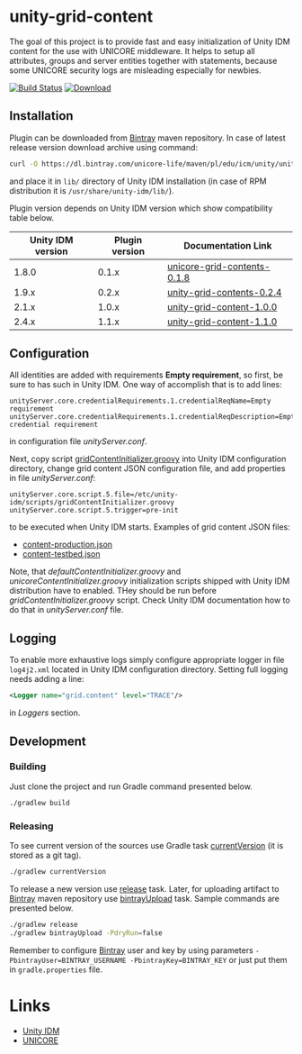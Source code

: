 # unity-grid-content

The goal of this project is to provide fast and easy initialization of Unity IDM content for the use with UNICORE
middleware. It helps to setup all attributes, groups and server entities together with statements, because some UNICORE
security logs are misleading especially for newbies.

[![Build Status](https://travis-ci.org/unicore-life/unity-grid-content.svg?branch=master)](https://travis-ci.org/unicore-life/unity-grid-content)
[![Download](https://api.bintray.com/packages/unicore-life/maven/unity-grid-content/images/download.svg)](https://bintray.com/unicore-life/maven/unity-grid-content/_latestVersion)

## Installation

Plugin can be downloaded from [Bintray](https://bintray.com/unicore-life/maven) maven repository. In case of latest 
release version download archive using command:

```bash
curl -O https://dl.bintray.com/unicore-life/maven/pl/edu/icm/unity/unity-grid-content/1.0.0/unity-grid-content-1.0.0.jar
```

and place it in `lib/` directory of Unity IDM installation 
(in case of RPM distribution it is `/usr/share/unity-idm/lib/`).

Plugin version depends on Unity IDM version which show compatibility table below.

| Unity IDM version | Plugin version | Documentation Link |
| --- | --- | --- |
| 1.8.0 | 0.1.x | [unicore-grid-contents-0.1.8](https://github.com/unicore-life/unity-grid-content/blob/unicore-grid-contents-0.1.8/README.md) |
| 1.9.x | 0.2.x | [unity-grid-contents-0.2.4](https://github.com/unicore-life/unity-grid-content/blob/unity-grid-contents-0.2.4/README.md) |
| 2.1.x | 1.0.x | [unity-grid-content-1.0.0](https://github.com/unicore-life/unity-grid-content/blob/unity-grid-content-1.0.0/README.md) |
| 2.4.x | 1.1.x | [unity-grid-content-1.1.0](https://github.com/unicore-life/unity-grid-content/blob/unity-grid-content-1.1.0/README.md) |

## Configuration

All identities are added with requirements **Empty requirement**, so first, be sure to has such in Unity IDM.
One way of accomplish that is to add lines:

```properties
unityServer.core.credentialRequirements.1.credentialReqName=Empty requirement
unityServer.core.credentialRequirements.1.credentialReqDescription=Empty credential requirement
```

in configuration file *unityServer.conf*.

Next, copy script [gridContentInitializer.groovy](scripts/gridContentInitializer.groovy) into Unity IDM configuration 
directory, change grid content JSON configuration file, and add properties in file *unityServer.conf*:

```properties
unityServer.core.script.5.file=/etc/unity-idm/scripts/gridContentInitializer.groovy
unityServer.core.script.5.trigger=pre-init
```

to be executed when Unity IDM starts. Examples of grid content JSON files:

* [content-production.json](scripts/content-production.json)
* [content-testbed.json](scripts/content-testbed.json)

Note, that *defaultContentInitializer.groovy*  and *unicoreContentInitializer.groovy* initialization scripts shipped 
with Unity IDM distribution have to enabled. THey should be run before *gridContentInitializer.groovy* script. 
Check Unity IDM documentation how to do that in *unityServer.conf* file.

## Logging

To enable more exhaustive logs simply configure appropriate logger in file `log4j2.xml` located in Unity IDM 
configuration directory. Setting full logging needs adding a line:

```xml
<Logger name="grid.content" level="TRACE"/>
```

in *Loggers* section.

## Development

### Building

Just clone the project and run Gradle command presented below.

```bash
./gradlew build
```

### Releasing

To see current version of the sources use Gradle task
[currentVersion](http://axion-release-plugin.readthedocs.io/en/latest/configuration/tasks.html#currentversion)
(it is stored as a git tag).

```bash
./gradlew currentVersion
```

To release a new version use 
[release](http://axion-release-plugin.readthedocs.io/en/latest/configuration/tasks.html#release) task.
Later, for uploading artifact to [Bintray](https://dl.bintray.com/unicore-life/maven) maven repository use 
[bintrayUpload](https://github.com/novoda/bintray-release) task. Sample commands are presented below.

```bash
./gradlew release
./gradlew bintrayUpload -PdryRun=false
```

Remember to configure [Bintray](https://bintray.com) user and key by using parameters
`-PbintrayUser=BINTRAY_USERNAME -PbintrayKey=BINTRAY_KEY` or just put them in `gradle.properties` file.

# Links

* [Unity IDM](http://unity-idm.eu)
* [UNICORE](http://unicore.eu)
